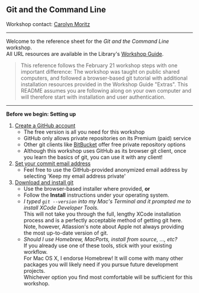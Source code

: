 ## Git and the Command Line

Workshop contact: [Carolyn Moritz](mailto:cmoritz@vassar.edu "cmoritz@vassar.edu")

---

Welcome to the reference sheet for the *Git and the Command Line* workshop.  
All URL resources are available in the Library's [Workshop Guide](http://libguides.vassar.edu/git-cli).

> This reference follows the February 21 workshop steps with one important difference: The workshop was taught on public shared computers, and followed a browser-based git tutorial with additional installation resources provided in the Workshop Guide "Extras". This README assumes you are following along on your own computer and will therefore start with installation and user authentication.

---

**Before we begin: Setting up**

1. [Create a GitHub account](https://github.com/join?source=header-home)  
    * The free version is all you need for this workshop
    * GitHub only allows private repositories on its Premium (paid) service
    * Other git clients like [BitBucket](https://bitbucket.org/product/pricing?tab=host-in-the-cloud) offer free private repository options
    * Although this workshop uses GitHub as its browser git client, once you learn the basics of git, you can use it with any client!
2. [Set your commit email address](https://help.github.com/articles/setting-your-commit-email-address-on-github/)
    * Feel free to use the GitHub-provided anonymized email address by selecting 'Keep my email address private'
3. [Download and install git](https://www.atlassian.com/git/tutorials/install-git)
    * Use the browser-based installer where provided, **or**
    * Follow the **Install** instructions under your operating system.
    * *I typed `git --version` into my Mac's Terminal and it prompted me to install XCode Developer Tools.*  
This will not take you through the full, lengthy XCode installation process and is a perfectly acceptable method of getting git here. Note, however, Atlassion's note about Apple not always providing the most up-to-date version of git.
    * *Should I use Homebrew, MacPorts, install from source, ..., etc?*  
If you already use one of these tools, stick with your existing workflow.  
For Mac OS X, I endorse Homebrew! It will come with many other packages you will likely need if you pursue future development projects.  
Whichever option you find most comfortable will be sufficient for this workshop.
